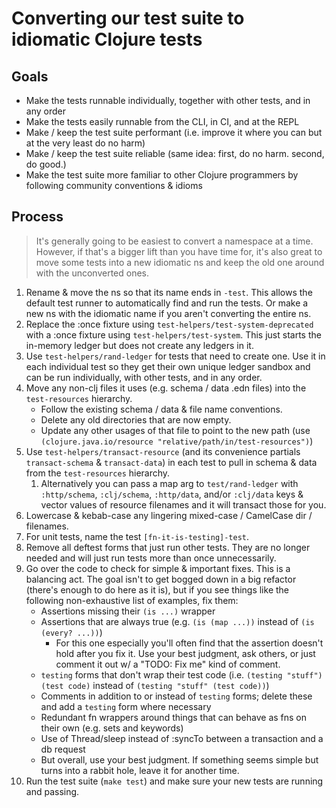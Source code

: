 # Converting our test suite to idiomatic Clojure tests

## Goals

- Make the tests runnable individually, together with other tests, and in any
  order
- Make the tests easily runnable from the CLI, in CI, and at the REPL
- Make / keep the test suite performant (i.e. improve it where you can but at
  the very least do no harm)
- Make / keep the test suite reliable (same idea: first, do no harm. second, do 
  good.)
- Make the test suite more familiar to other Clojure programmers by following
  community conventions & idioms

## Process

> It's generally going to be easiest to convert a namespace at a time.
However, if that's a bigger lift than you have time for, it's also great to
move some tests into a new idiomatic ns and keep the old one around with the
unconverted ones.

1. Rename & move the ns so that its name ends in `-test`. This allows the
   default test runner to automatically find and run the tests. Or make a new
   ns with the idiomatic name if you aren't converting the entire ns.
2. Replace the :once fixture using `test-helpers/test-system-deprecated`
   with a :once fixture using `test-helpers/test-system`. This just starts
   the in-memory ledger but does not create any ledgers in it.
3. Use `test-helpers/rand-ledger` for tests that need to create one. Use it in
   each individual test so they get their own unique ledger sandbox and can be
   run individually, with other tests, and in any order.
4. Move any non-clj files it uses (e.g. schema / data .edn files) into the
   `test-resources` hierarchy.
    - Follow the existing schema / data & file name
   conventions.
    - Delete any old directories that are now empty.
    - Update any other usages of that file to point to the new path (use
      `(clojure.java.io/resource "relative/path/in/test-resources")`)
5. Use `test-helpers/transact-resource` (and its convenience partials
   `transact-schema` & `transact-data`) in each test to pull in schema & data
   from the `test-resources` hierarchy.
   1. Alternatively you can pass a map arg to `test/rand-ledger` with
   `:http/schema`, `:clj/schema`, `:http/data`, and/or `:clj/data` keys &
   vector values of resource filenames and it will transact those for you.
6. Lowercase & kebab-case any lingering mixed-case / CamelCase dir / filenames.
7. For unit tests, name the test `[fn-it-is-testing]-test`.
8. Remove all deftest forms that just run other tests. They are no longer 
   needed and will just run tests more than once unnecessarily.
9. Go over the code to check for simple & important fixes. This is a balancing
   act. The goal isn't to get bogged down in a big refactor (there's enough to
   do here as it is), but if you see things like the following non-exhaustive
   list of examples, fix them:
     - Assertions missing their `(is ...)` wrapper
     - Assertions that are always true (e.g. `(is (map ...))` instead of
        `(is (every? ...))`)
         - For this one especially you'll often find that the assertion doesn't
           hold after you fix it. Use your best judgment, ask others, or just
           comment it out w/ a "TODO: Fix me" kind of comment.
     - `testing` forms that don't wrap their test code
        (i.e. `(testing "stuff") (test code)` instead of
         `(testing "stuff" (test code))`)
     - Comments in addition to or instead of `testing` forms; delete these and
       add a `testing` form where necessary
     - Redundant fn wrappers around things that can behave as fns on their own
       (e.g. sets and keywords)
     - Use of Thread/sleep instead of :syncTo between a transaction and a db
       request
     - But overall, use your best judgment. If something seems simple but turns
       into a rabbit hole, leave it for another time.
10. Run the test suite (`make test`) and make sure your new tests are running
    and passing.